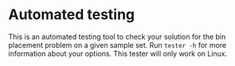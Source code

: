 # Automated testing

This is an automated testing tool to check your solution for the bin placement problem on a given sample set. Run ``tester -h`` for more information about your options. This tester will only work on Linux.
